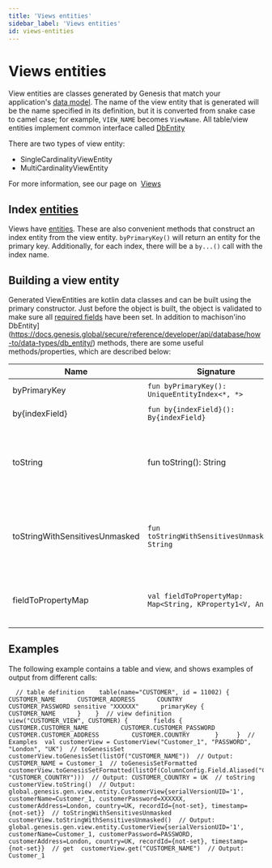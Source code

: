 ```yaml
---
title: 'Views entities'
sidebar_label: 'Views entities'
id: views-entities
---
```


Views entities
==============

View entities are classes generated by Genesis that match your application's [data model](https://docs.genesis.global/secure/creating-applications/defining-your-application/data-model/views/views/). The name of the view entity that is generated will be the name specified in its definition, but it is converted from snake case to camel case; for example, `VIEW_NAME` becomes `ViewName`. All table/view entities implement common interface called [DbEntity](https://docs.genesis.global/secure/reference/developer/api/database/how-to/data-types/db_entity/)

There are two types of view entity:

-   SingleCardinalityViewEntity
-   MultiCardinalityViewEntity

For more information, see our page on  [Views](/database/data-types/views-entities/#views-entities)

Index [entities​](/database/data-types/views-entities/#index-direct-link-to-heading)
-------------------------------------------------------------------------------------------------------------------------------------------------------

Views have [entities​](/database/data-types/views-entities/#index-direct-link-to-heading). These are also convenient methods that construct an index entity from the view entity. `byPrimaryKey()` will return an entity for the primary key. Additionally, for each index, there will be a `by...()` call with the index name.

Building a view entity[​](/database/data-types/views-entities/#building-a-view-entitydirect-link-to-heading)
-----------------------------------------------------------------------------------------------------------------------------------------------------------------------

Generated ViewEntities are kotlin data classes and can be built using the primary constructor. Just before the object is built, the object is validated to make sure all [required fields](/database/concepts/data-structure/tables/#fields) have been set. In addition to machison'ino DbEntity](https://docs.genesis.global/secure/reference/developer/api/database/how-to/data-types/db_entity/) methods, there are some useful methods/properties, which are described below:

| Name | Signature | Description |
| --- | --- | --- |
| byPrimaryKey | `fun byPrimaryKey(): UniqueEntityIndex<*, *>` | gets entity by primaryKey |
| by{indexField} | `fun by{indexField}(): By{indexField}` | gets entity by index fields |
| toString | fun toString(): String | gets the string representation of the view with sensitive fields masked (for example, passwords) |
| toStringWithSensitivesUnmasked | `fun toStringWithSensitivesUnmasked(): String` | gets the string representation of view with sensitive fields(Ex: Password) unmasked |
| fieldToPropertyMap | `val fieldToPropertyMap: Map<String, KProperty1<V, Any?>>` | this is a class property that maps a field name to its property |

Examples[​](/database/data-types/views-entities/#examplesdirect-link-to-heading)
-------------------------------------------------------------------------------------------------------------------------------------------

The following example contains a table and view, and shows examples of output from different calls:

```
  // table definition    table(name="CUSTOMER", id = 11002) {      CUSTOMER_NAME      CUSTOMER_ADDRESS      COUNTRY      CUSTOMER_PASSWORD sensitive "XXXXXX"      primaryKey {        CUSTOMER_NAME      }    }  // view definition     view("CUSTOMER_VIEW", CUSTOMER) {       fields {         CUSTOMER.CUSTOMER_NAME         CUSTOMER.CUSTOMER_PASSWORD         CUSTOMER.CUSTOMER_ADDRESS         CUSTOMER.COUNTRY       }     }  // Examples  val customerView = CustomerView("Customer_1", "PASSWORD", "London", "UK")  // toGenesisSet  customerView.toGenesisSet(listOf("CUSTOMER_NAME"))  // Output: CUSTOMER_NAME = Customer_1  // toGenesisSetFormatted  customerView.toGenesisSetFormatted(listOf(ColumnConfig.Field.Aliased("COUNTRY", "CUSTOMER_COUNTRY")))  // Output: CUSTOMER_COUNTRY = UK  // toString  customerView.toString()  // Output: global.genesis.gen.view.entity.CustomerView{serialVersionUID='1', customerName=Customer_1, customerPassword=XXXXXX, customerAddress=London, country=UK, recordId={not-set}, timestamp={not-set}}  // toStringWithSensitivesUnmasked  customerView.toStringWithSensitivesUnmasked()  // Output: global.genesis.gen.view.entity.CustomerView{serialVersionUID='1', customerName=Customer_1, customerPassword=PASSWORD, customerAddress=London, country=UK, recordId={not-set}, timestamp={not-set}}  // get  customerView.get("CUSTOMER_NAME")  // Output: Customer_1
```

[](https://docs.genesis.global/secure/reference/developer/api/database/how-to/data-types/indices/)